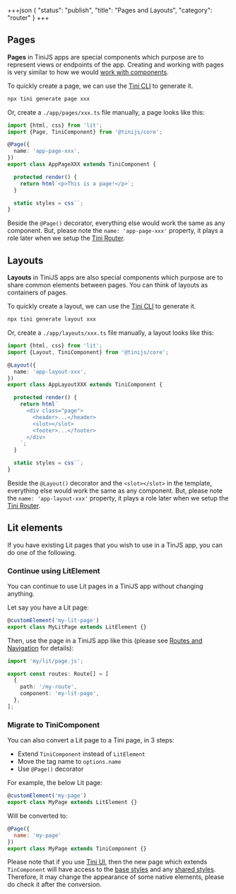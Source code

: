 +++json
{
  "status": "publish",
  "title": "Pages and Layouts",
  "category": "router"
}
+++

## Pages

**Pages** in TiniJS apps are special components which purpose are to represent views or endpoints of the app. Creating and working with pages is very similar to how we would [work with components](/framework/component).

To quickly create a page, we can use the [Tini CLI](https://tinijs.dev/cli) to generate it.

```bash
npx tini generate page xxx
```

Or, create a `./app/pages/xxx.ts` file manually, a page looks like this:

```ts
import {html, css} from 'lit';
import {Page, TiniComponent} from '@tinijs/core';

@Page({
  name: 'app-page-xxx',
})
export class AppPageXXX extends TiniComponent {

  protected render() {
    return html`<p>This is a page!</p>`;
  }

  static styles = css``;
}
```

Beside the `@Page()` decorator, everything else would work the same as any component. But, please note the `name: 'app-page-xxx'` property, it plays a role later when we setup the [Tini Router](https://tinijs.dev/framework/router).

## Layouts

**Layouts** in TiniJS apps are also special components which purpose are to share common elements between pages. You can think of layouts as containers of pages.

To quickly create a layout, we can use the [Tini CLI](https://tinijs.dev/cli) to generate it.

```bash
npx tini generate layout xxx
```

Or, create a `./app/layouts/xxx.ts` file manually, a layout looks like this:

```ts
import {html, css} from 'lit';
import {Layout, TiniComponent} from '@tinijs/core';

@Layout({
  name: 'app-layout-xxx',
})
export class AppLayoutXXX extends TiniComponent {

  protected render() {
    return html`
      <div class="page">
        <header>...</header>
        <slot></slot>
        <footer>...</footer>
      </div>
    `;
  }

  static styles = css``;
}
```

Beside the `@Layout()` decorator and the `<slot></slot>` in the template, everything else would work the same as any component. But, please note the `name: 'app-layout-xxx'` property, it plays a role later when we setup the [Tini Router](https://tinijs.dev/framework/router).

## Lit elements

If you have existing Lit pages that you wish to use in a TinJS app, you can do one of the following.

### Continue using LitElement

You can continue to use Lit pages in a TiniJS app without changing anything.

Let say you have a Lit page:

```js
@customElement('my-lit-page')
export class MyLitPage extends LitElement {}
```

Then, use the page in a TiniJS app like this (please see [Routes and Navigation](/framework/router) for details):

```ts
import 'my/lit/page.js';

export const routes: Route[] = [
  {
    path: '/my-route',
    component: 'my-lit-page',
  },
];
```

### Migrate to TiniComponent

You can also convert a Lit page to a Tini page, in 3 steps:
- Extend `TiniComponent` instead of `LitElement`
- Move the tag name to `options.name`
- Use `@Page()` decorator

For example, the below Lit page:

```js
@customElement('my-page')
export class MyPage extends LitElement {}
```

Will be converted to:

```js
@Page({
  name: 'my-page'
})
export class MyPage extends TiniComponent {}
```

Please note that if you use [Tini UI](/ui), then the new page which extends `TinComponent` will have access to the [base styles](/ui/native-elements) and any [shared styles](/ui/get-started#setup-ui-details). Therefore, it may change the appearance of some native elements, please do check it after the conversion.
